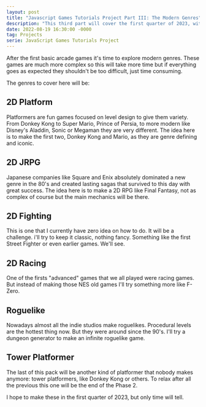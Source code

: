 ```yaml
---
layout: post
title: "Javascript Games Tutorials Project Part III: The Modern Genres"
description: "This third part will cover the first quarter of 2023, with more classics in the making."
date: 2022-08-19 16:30:00 -0000
tag: Projects
serie: JavaScript Games Tutorials Project
---
```

After the first basic arcade games it's time to explore modern genres. These games are much more complex so this will take more time but if everything goes as expected they shouldn't be too difficult, just time consuming.

The genres to cover here will be:

## 2D Platform

Platformers are fun games focused on level design to give them variety. From Donkey Kong to Super Mario, Prince of Persia, to more modern like Disney's Aladdin, Sonic or Megaman they are very different. The idea here is to make the first two, Donkey Kong and Mario, as they are genre defining and iconic.

## 2D JRPG

Japanese companies like Square and Enix absolutely dominated a new genre in the 80's and created lasting sagas that survived to this day with great success. The idea here is to make a 2D RPG like Final Fantasy, not as complex of course but the main mechanics will be there.

## 2D Fighting

This is one that I currently have zero idea on how to do. It will be a challenge. i'll try to keep it classic, nothing fancy. Something like the first Street Fighter or even earlier games. We'll see.

## 2D Racing

One of the firsts "advanced" games that we all played were racing games. But instead of making those NES old games I'll try something more like F-Zero.

## Roguelike

Nowadays almost all the indie studios make roguelikes. Procedural levels are the hottest thing now. But they were around since the 90's. I'll try a dungeon generator to make an infinite roguelike game.

## Tower Platformer

The last of this pack will be another kind of platformer that nobody makes anymore: tower platformers, like Donkey Kong or others. To relax after all the previous this one will be the end of the Phase 2.

I hope to make these in the first quarter of 2023, but only time will tell.
